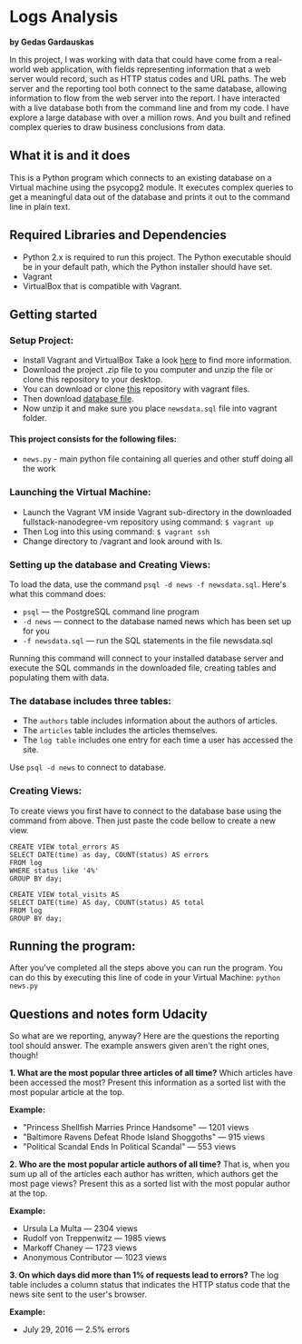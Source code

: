 # Logs Analysis

**by Gedas Gardauskas**

In this project, I was working with data that could have come from a real-world web application, with fields representing information that a web server would record, such as HTTP status codes and URL paths. The web server and the reporting tool both connect to the same database, allowing information to flow from the web server into the report. I have interacted with a live database both from the command line and from my code. I have explore a large database with over a million rows. And you built and refined complex queries to draw business conclusions from data.

## What it is and it does

This is a Python program which connects to an existing database on a Virtual machine using the psycopg2 module. It executes complex queries to get a meaningful data out of the database and prints it out to the command line in plain text.

## Required Libraries and Dependencies

- Python 2.x is required to run this project. The Python executable should be in your default path, which the Python installer should have set.
- Vagrant
- VirtualBox that is compatible with Vagrant.

## Getting started

### Setup Project:

- Install Vagrant and VirtualBox
Take a look [here](https://drupalize.me/videos/installing-vagrant-and-virtualbox?p=1526) to find more information.
- Download the project .zip file to you computer and unzip the file or clone this repository to your desktop.
- You can download or clone [this](https://github.com/udacity/fullstack-nanodegree-vm) repository with vagrant files.
- Then download [database file](https://d17h27t6h515a5.cloudfront.net/topher/2016/August/57b5f748_newsdata/newsdata.zip).
- Now unzip it and make sure you place `newsdata.sql` file into vagrant folder.

#### This project consists for the following files:
- `news.py` - main python file containing all queries and other stuff doing all the work

### Launching the Virtual Machine:

- Launch the Vagrant VM inside Vagrant sub-directory in the downloaded fullstack-nanodegree-vm repository using command:
  `$ vagrant up`
- Then Log into this using command:
  `$ vagrant ssh`
- Change directory to /vagrant and look around with ls.

### Setting up the database and Creating Views:

To load the data, use the command `psql -d news -f newsdata.sql`.
Here's what this command does:

- `psql` — the PostgreSQL command line program
- `-d news` — connect to the database named news which has been set up for you
- `-f newsdata.sql` — run the SQL statements in the file newsdata.sql

Running this command will connect to your installed database server and execute the SQL commands in the downloaded file, creating tables and populating them with data.

### The database includes three tables:

- The `authors` table includes information about the authors of articles.
- The `articles` table includes the articles themselves.
- The `log table` includes one entry for each time a user has accessed the site.

Use `psql -d news` to connect to database.

### Creating Views:

To create views you first have to connect to the database base using the command from above.
Then just paste the code bellow to create a new view.

```
CREATE VIEW total_errors AS
SELECT DATE(time) as day, COUNT(status) AS errors
FROM log
WHERE status like '4%'
GROUP BY day;
```

```
CREATE VIEW total_visits AS
SELECT DATE(time) AS day, COUNT(status) AS total
FROM log
GROUP BY day;
```

## Running the program:

After you've completed all the steps above you can run the program. You can do this by executing this line of code in your Virtual Machine:
 `python news.py`

## Questions and notes form Udacity

So what are we reporting, anyway?
Here are the questions the reporting tool should answer. The example answers given aren't the right ones, though!

**1\. What are the most popular three articles of all time?** Which articles have been accessed the most? Present this information as a sorted list with the most popular article at the top.

**Example:**

- "Princess Shellfish Marries Prince Handsome" — 1201 views
- "Baltimore Ravens Defeat Rhode Island Shoggoths" — 915 views
- "Political Scandal Ends In Political Scandal" — 553 views

**2\. Who are the most popular article authors of all time?** That is, when you sum up all of the articles each author has written, which authors get the most page views? Present this as a sorted list with the most popular author at the top.

**Example:**

- Ursula La Multa — 2304 views
- Rudolf von Treppenwitz — 1985 views
- Markoff Chaney — 1723 views
- Anonymous Contributor — 1023 views

**3\. On which days did more than 1% of requests lead to errors?** The log table includes a column status that indicates the HTTP status code that the news site sent to the user's browser.

**Example:**

- July 29, 2016 — 2.5% errors
